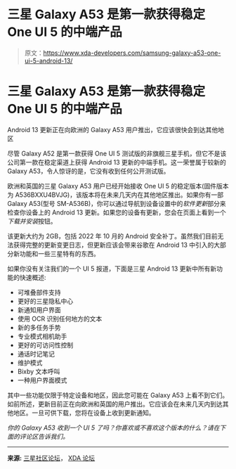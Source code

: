 # 三星 Galaxy A53 是第一款获得稳定 One UI 5 的中端产品

> 原文：<https://www.xda-developers.com/samsung-galaxy-a53-one-ui-5-android-13/>

# 三星 Galaxy A53 是第一款获得稳定 One UI 5 的中端产品

Android 13 更新正在向欧洲的 Galaxy A53 用户推出，它应该很快会到达其他地区

尽管 Galaxy A52 是第一款获得 One UI 5 测试版的非旗舰三星手机，但它不是该公司第一款在稳定渠道上获得 Android 13 更新的中端手机。这一荣誉属于较新的 Galaxy A53，令人惊讶的是，它没有收到任何公开测试版。

欧洲和英国的三星 Galaxy A53 用户已经开始接收 One UI 5 的稳定版本(固件版本为 A536BXXU4BVJG)，该版本将在未来几天内在其他地区推出。如果你有一部 Galaxy A53(型号 SM-A536B)，你可以通过导航到设备设置中的*软件更新*部分来检查你设备上的 Android 13 更新。如果您的设备有更新，您会在页面上看到一个*下载并安装*按钮。

该更新大约为 2GB，包括 2022 年 10 月的 Android 安全补丁。虽然我们目前无法获得完整的更新变更日志，但更新应该会带来谷歌在 Android 13 中引入的大部分新功能和一些三星特有的东西。

如果你没有关注我们的一个 UI 5 报道，下面是三星 Android 13 更新中所有新功能的快速概述:

*   可堆叠部件支持
*   更好的三星隐私中心
*   新通知用户界面
*   使用 OCR 识别任何地方的文本
*   新的多任务手势
*   专业模式相机助手
*   更好的可访问性控制
*   通话时记笔记
*   维护模式
*   Bixby 文本呼叫
*   一种用户界面模式

其中一些功能仅限于特定设备和地区，因此您可能在 Galaxy A53 上看不到它们。如前所述，更新目前正在向欧洲和英国的用户推出。它应该会在未来几天内到达其他地区。一旦可供下载，您将在设备上收到更新通知。

*你的 Galaxy A53 收到一个 UI 5 了吗？你喜欢或不喜欢这个版本的什么？请在下面的评论区告诉我们。*

* * *

**来源:** [三星社区论坛](https://eu.community.samsung.com/t5/galaxy-a-series/one-ui-5-for-a53/m-p/6370996#M28308)， [XDA 论坛](https://forum.xda-developers.com/t/eux-android-13-rootable.4516429/)
